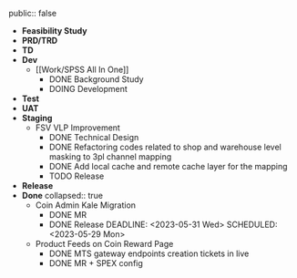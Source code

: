 public:: false

- **Feasibility Study**
- **PRD/TRD**
- **TD**
- **Dev**
    - [[Work/SPSS All In One]]
        - DONE Background Study
        - DOING Development
- **Test**
- **UAT**
- **Staging**
    - FSV VLP Improvement
        - DONE Technical Design
        - DONE Refactoring codes related to shop and warehouse level masking to 3pl channel mapping
        - DONE Add local cache and remote cache layer for the mapping
        - TODO Release
- **Release**
- **Done**
  collapsed:: true
    - Coin Admin Kale Migration
        - DONE MR
        - DONE Release
          DEADLINE: <2023-05-31 Wed>
          SCHEDULED: <2023-05-29 Mon>
    - Product Feeds on Coin Reward Page
        - DONE MTS gateway endpoints creation tickets in live
        - DONE MR + SPEX config